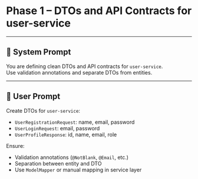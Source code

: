 # Phase 1 – DTOs and API Contracts for user-service

---

## 🧠 System Prompt

You are defining clean DTOs and API contracts for `user-service`.  
Use validation annotations and separate DTOs from entities.

---

## 💬 User Prompt

Create DTOs for `user-service`:  
- `UserRegistrationRequest`: name, email, password  
- `UserLoginRequest`: email, password  
- `UserProfileResponse`: id, name, email, role  

Ensure:
- Validation annotations (`@NotBlank`, `@Email`, etc.)
- Separation between entity and DTO
- Use `ModelMapper` or manual mapping in service layer